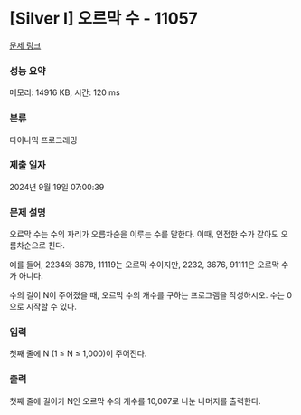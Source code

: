 # [Silver I] 오르막 수 - 11057 

[문제 링크](https://www.acmicpc.net/problem/11057) 

### 성능 요약

메모리: 14916 KB, 시간: 120 ms

### 분류

다이나믹 프로그래밍

### 제출 일자

2024년 9월 19일 07:00:39

### 문제 설명

<p>오르막 수는 수의 자리가 오름차순을 이루는 수를 말한다. 이때, 인접한 수가 같아도 오름차순으로 친다.</p>

<p>예를 들어, 2234와 3678, 11119는 오르막 수이지만, 2232, 3676, 91111은 오르막 수가 아니다.</p>

<p>수의 길이 N이 주어졌을 때, 오르막 수의 개수를 구하는 프로그램을 작성하시오. 수는 0으로 시작할 수 있다.</p>

### 입력 

 <p>첫째 줄에 N (1 ≤ N ≤ 1,000)이 주어진다.</p>

### 출력 

 <p>첫째 줄에 길이가 N인 오르막 수의 개수를 10,007로 나눈 나머지를 출력한다.</p>

